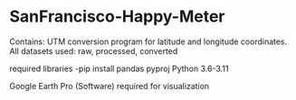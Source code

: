 # SanFrancisco-Happy-Meter
Contains:
UTM conversion program for latitude and longitude coordinates.
All datasets used: raw, processed, converted

required libraries
-pip install pandas pyproj
Python 3.6-3.11

Google Earth Pro (Software) required for visualization

